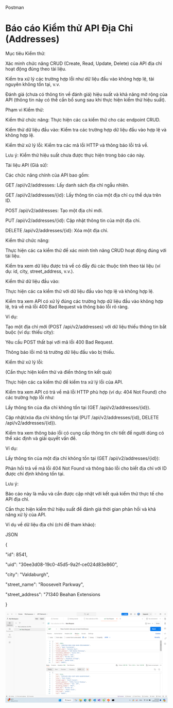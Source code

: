 Postman

# Báo cáo Kiểm thử API Địa Chỉ (Addresses)

Mục tiêu Kiểm thử:

Xác minh chức năng CRUD (Create, Read, Update, Delete) của API địa chỉ hoạt động đúng theo tài liệu.

Kiểm tra xử lý các trường hợp lỗi như dữ liệu đầu vào không hợp lệ, tài nguyên không tồn tại, v.v.

Đánh giá (chưa có thông tin về đánh giá) hiệu suất và khả năng mở rộng của API (thông tin này có thể cần bổ sung sau khi thực hiện kiểm thử hiệu suất).



Phạm vi Kiểm thử:

Kiểm thử chức năng: Thực hiện các ca kiểm thử cho các endpoint CRUD.

Kiểm thử dữ liệu đầu vào: Kiểm tra các trường hợp dữ liệu đầu vào hợp lệ và không hợp lệ.

Kiểm thử xử lý lỗi: Kiểm tra các mã lỗi HTTP và thông báo lỗi trả về.

Lưu ý: Kiểm thử hiệu suất chưa được thực hiện trong báo cáo này.


Tài liệu API (Giả sử):

Các chức năng chính của API bao gồm:

GET /api/v2/addresses: Lấy danh sách địa chỉ ngẫu nhiên.

GET /api/v2/addresses/{id}: Lấy thông tin của một địa chỉ cụ thể dựa trên ID.

POST /api/v2/addresses: Tạo một địa chỉ mới.

PUT /api/v2/addresses/{id}: Cập nhật thông tin của một địa chỉ.

DELETE /api/v2/addresses/{id}: Xóa một địa chỉ.


Kiểm thử chức năng:

Thực hiện các ca kiểm thử để xác minh tính năng CRUD hoạt động đúng với tài liệu.

Kiểm tra xem dữ liệu được trả về có đầy đủ các thuộc tính theo tài liệu (ví dụ: id, city, street_address, v.v.).


Kiểm thử dữ liệu đầu vào:

Thực hiện các ca kiểm thử với dữ liệu đầu vào hợp lệ và không hợp lệ.

Kiểm tra xem API có xử lý đúng các trường hợp dữ liệu đầu vào không hợp lệ, trả về mã lỗi 400 Bad Request và thông báo lỗi rõ ràng.


Ví dụ:

Tạo một địa chỉ mới (POST /api/v2/addresses) với dữ liệu thiếu thông tin bắt buộc (ví dụ: thiếu city):

Yêu cầu POST thất bại với mã lỗi 400 Bad Request.

Thông báo lỗi mô tả trường dữ liệu đầu vào bị thiếu.


Kiểm thử xử lý lỗi:

(Cần thực hiện kiểm thử và điền thông tin kết quả)

Thực hiện các ca kiểm thử để kiểm tra xử lý lỗi của API.

Kiểm tra xem API có trả về mã lỗi HTTP phù hợp (ví dụ: 404 Not Found) cho các trường hợp lỗi như:

Lấy thông tin của địa chỉ không tồn tại (GET /api/v2/addresses/{id}).

Cập nhật/xóa địa chỉ không tồn tại (PUT /api/v2/addresses/{id}, DELETE /api/v2/addresses/{id}).

Kiểm tra xem thông báo lỗi có cung cấp thông tin chi tiết để người dùng có thể xác định và giải quyết vấn đề.


Ví dụ:

Lấy thông tin của một địa chỉ không tồn tại (GET /api/v2/addresses/{id}):

Phản hồi trả về mã lỗi 404 Not Found và thông báo lỗi cho biết địa chỉ với ID được chỉ định không tồn tại.


Lưu ý:

Báo cáo này là mẫu và cần được cập nhật với kết quả kiểm thử thực tế cho API địa chỉ.

Cần thực hiện kiểm thử hiệu suất để đánh giá thời gian phản hồi và khả năng xử lý của API.


Ví dụ về dữ liệu địa chỉ (chỉ để tham khảo):

JSON

{

  "id": 8541,

  "uid": "30ee3d08-19c0-45d5-9a2f-ce024d83e860",

  "city": "Valdaburgh",

  "street_name": "Roosevelt Parkway",

  "street_address": "71340 Beahan Extensions

}


![alt text](image.png)
